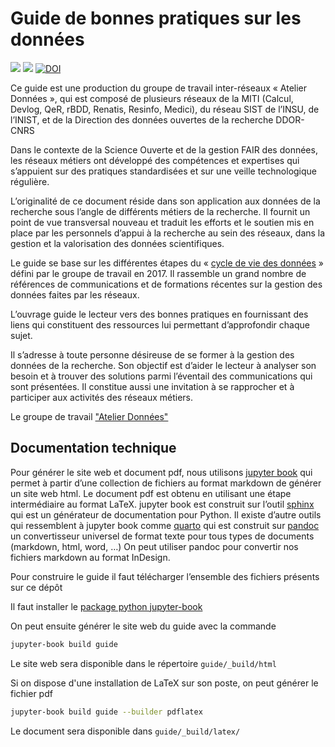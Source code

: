 # Guide de bonnes pratiques sur les données

[![](https://img.shields.io/badge/jupyter-book-blue)](https://mi-gt-donnees.pages.math.unistra.fr/guide) [![](https://img.shields.io/badge/pdf-document-blue)](https://mi-gt-donnees.pages.math.unistra.fr/guide/guide_bonnes_pratiques_gestion_donnees_recherche_v2.pdf)
[![DOI](https://zenodo.org/badge/DOI/10.5281/zenodo.4561569.svg)](https://doi.org/10.5281/zenodo.4561569)

Ce guide est une production du groupe de travail inter-réseaux « Atelier Données », qui est  composé de plusieurs réseaux de la MITI (Calcul, Devlog, QeR, rBDD, Renatis, Resinfo, Medici), du réseau SIST de l’INSU, de l’INIST, et de la Direction des données ouvertes de la recherche DDOR-CNRS

Dans le contexte de la Science Ouverte et de la gestion FAIR des données, les réseaux métiers ont développé des compétences et expertises qui s’appuient  sur des pratiques standardisées et sur une veille technologique régulière. 

L’originalité de ce document réside dans son application aux données de la recherche sous l’angle de différents métiers de la recherche. Il fournit un point de vue transversal nouveau et traduit les efforts et le soutien mis en place par les personnels d’appui à la recherche au sein des réseaux, dans la gestion et la valorisation des données scientifiques.

Le guide se base sur les différentes étapes du « [cycle de vie des données](https://mi-gt-donnees.pages.math.unistra.fr/site/download/GTInterreseaux-CartoSyntheseV6-optimise.pdf) » défini par le groupe de travail  en 2017. Il rassemble un grand nombre de références de communications et de formations récentes sur la gestion des données faites par les réseaux.

L’ouvrage guide le lecteur vers des bonnes pratiques en fournissant des liens qui constituent des ressources lui permettant d’approfondir chaque sujet. 

Il s’adresse à toute personne désireuse de se former à la gestion des données de la recherche. Son objectif est d’aider le lecteur à analyser son besoin et à trouver des solutions parmi l’éventail des communications qui sont présentées. Il constitue aussi une invitation à se rapprocher et à participer aux activités  des réseaux métiers.

Le groupe de travail ["Atelier Données"](https://mi-gt-donnees.pages.math.unistra.fr/site/index.html)

## Documentation technique

Pour générer le site web et document pdf, nous utilisons [jupyter book](https://jupyterbook.org) qui permet à partir d’une collection
de fichiers au format markdown  de générer un site web html. Le
document pdf est obtenu en utilisant une étape intermédiaire au
format LaTeX.  jupyter book est construit sur l’outil [sphinx](https://www.sphinx-doc.org) qui est un générateur de documentation
pour Python.  Il existe d’autre outils qui ressemblent à jupyter
book comme [quarto](https://quarto.org) qui est construit sur [pandoc](https://pandoc.org) un convertisseur universel de format texte pour
tous types de documents (markdown, html, word, …) On peut utiliser
pandoc pour convertir nos fichiers markdown au format InDesign.

Pour construire le guide il faut télécharger l’ensemble des fichiers présents sur ce dépôt

Il faut installer le [package python jupyter-book](https://pypi.org/project/jupyter-book/)

On peut ensuite générer le site web du guide avec la commande

```bash
jupyter-book build guide
```

Le site web sera disponible dans le répertoire `guide/_build/html`

Si on dispose d'une installation de LaTeX sur son poste, on peut générer le fichier pdf

```bash
jupyter-book build guide --builder pdflatex
```

Le document sera disponible dans `guide/_build/latex/`

